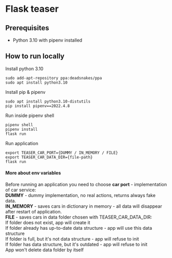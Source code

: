 # Flask teaser

## Prerequisites
* Python 3.10 with pipenv installed

## How to run locally

Install python 3.10
```
sudo add-apt-repository ppa:deadsnakes/ppa
sudo apt install python3.10
```

Install pip & pipenv
```
sudo apt install python3.10-distutils
pip install pipenv==2022.4.8
```

Run inside pipenv shell
```
pipenv shell
pipenv install
flask run
```

Run application
```
export TEASER_CAR_PORT={DUMMY / IN_MEMORY / FILE}
export TEASER_CAR_DATA_DIR={file-path}
flask run
```

#### More about env variables
Before running an application you need to choose **car port** - implementation of car service:\
**DUMMY** - dummy implementation, no real actions, returns always fake data.\
**IN_MEMORY** - saves cars in dictionary in memory - all data will disappear after restart of application.\
**FILE** - saves cars in data folder chosen with TEASER_CAR_DATA_DIR:\
If folder does not exist, app will create it\
If folder already has up-to-date data structure - app will use this data structure\
If folder is full, but it's not data structure - app will refuse to init\
If folder has data structure, but it's outdated - app will refuse to init\
App won't delete data folder by itself
